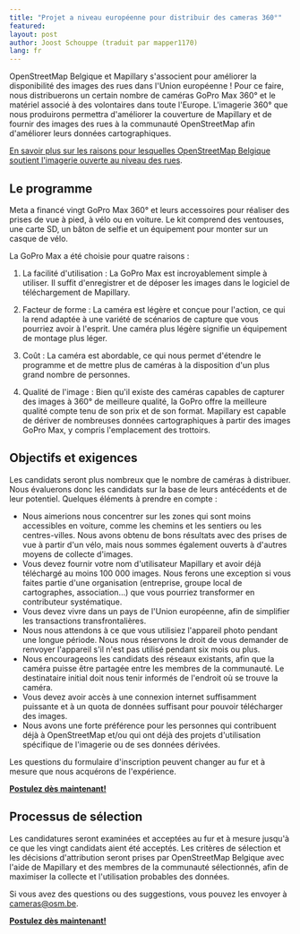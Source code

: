 ```yaml
---
title: "Projet a niveau européenne pour distribuir des cameras 360°"
featured:
layout: post
author: Joost Schouppe (traduit par mapper1170)
lang: fr
---
```


OpenStreetMap Belgique et Mapillary s'associent pour améliorer la disponibilité des images des rues dans l'Union européenne ! Pour ce faire, nous distribuerons un certain nombre de caméras GoPro Max 360° et le matériel associé à des volontaires dans toute l'Europe. L'imagerie 360° que nous produirons permettra d'améliorer la couverture de Mapillary et de fournir des images des rues à la communauté OpenStreetMap afin d'améliorer leurs données cartographiques.

[En savoir plus sur les raisons pour lesquelles OpenStreetMap Belgique soutient l'imagerie ouverte au niveau des rues](https://openstreetmap.be/en/projects/streetlevelimagery.html).



## Le programme

Meta a financé vingt GoPro Max 360° et leurs accessoires pour réaliser des prises de vue à pied, à vélo ou en voiture. Le kit comprend des ventouses, une carte SD, un bâton de selfie et un équipement pour monter sur un casque de vélo.

La GoPro Max a été choisie pour quatre raisons :

1. La facilité d'utilisation : La GoPro Max est incroyablement simple à utiliser. Il suffit d'enregistrer et de déposer les images dans le logiciel de téléchargement de Mapillary.

2. Facteur de forme : La caméra est légère et conçue pour l'action, ce qui la rend adaptée à une variété de scénarios de capture que vous pourriez avoir à l'esprit. Une caméra plus légère signifie un équipement de montage plus léger.	

3. Coût : La caméra est abordable, ce qui nous permet d'étendre le programme et de mettre plus de caméras à la disposition d'un plus grand nombre de personnes.

4. Qualité de l'image : Bien qu'il existe des caméras capables de capturer des images à 360° de meilleure qualité, la GoPro offre la meilleure qualité compte tenu de son prix et de son format. Mapillary est capable de dériver de nombreuses données cartographiques à partir des images GoPro Max, y compris l'emplacement des trottoirs.


## Objectifs et exigences

Les candidats seront plus nombreux que le nombre de caméras à distribuer.  Nous évaluerons donc les candidats sur la base de leurs antécédents et de leur potentiel. Quelques éléments à prendre en compte :

* Nous aimerions nous concentrer sur les zones qui sont moins accessibles en voiture, comme les chemins et les sentiers ou les centres-villes. Nous avons obtenu de bons résultats avec des prises de vue à partir d'un vélo, mais nous sommes également ouverts à d'autres moyens de collecte d'images.
* Vous devez fournir votre nom d'utilisateur Mapillary et avoir déjà téléchargé au moins 100 000 images. Nous ferons une exception si vous faites partie d'une organisation (entreprise, groupe local de cartographes, association…) que vous pourriez transformer en contributeur systématique.
* Vous devez vivre dans un pays de l'Union européenne, afin de simplifier les transactions transfrontalières.
* Nous nous attendons à ce que vous utilisiez l'appareil photo pendant une longue période. Nous nous réservons le droit de vous demander de renvoyer l'appareil s'il n'est pas utilisé pendant six mois ou plus.
* Nous encourageons les candidats des réseaux existants, afin que la caméra puisse être partagée entre les membres de la communauté. Le destinataire initial doit nous tenir informés de l'endroit où se trouve la caméra.
* Vous devez avoir accès à une connexion internet suffisamment puissante et à un quota de données suffisant pour pouvoir télécharger des images.
* Nous avons une forte préférence pour les personnes qui contribuent déjà à OpenStreetMap et/ou qui ont déjà des projets d'utilisation spécifique de l'imagerie ou de ses données dérivées.

Les questions du formulaire d'inscription peuvent changer au fur et à mesure que nous acquérons de l'expérience.

**[Postulez dès maintenant!](https://docs.google.com/forms/d/1jFYd4ppsCCoqEELX3_Aii5gnXsMAoNTzVr1yLwKOy5Y/edit)**


## Processus de sélection

Les candidatures seront examinées et acceptées au fur et à mesure jusqu'à ce que les vingt candidats aient été acceptés. Les critères de sélection et les décisions d'attribution seront prises par OpenStreetMap Belgique avec l'aide de Mapillary et des membres de la communauté sélectionnés, afin de maximiser la collecte et l'utilisation probables des données.

Si vous avez des questions ou des suggestions, vous pouvez les envoyer à [cameras@osm.be](mailto:cameras@osm.be).

**[Postulez dès maintenant!](https://docs.google.com/forms/d/1jFYd4ppsCCoqEELX3_Aii5gnXsMAoNTzVr1yLwKOy5Y/edit)**
